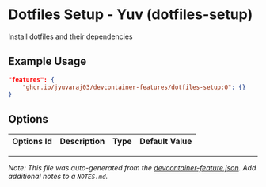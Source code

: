 
# Dotfiles Setup - Yuv (dotfiles-setup)

Install dotfiles and their dependencies

## Example Usage

```json
"features": {
    "ghcr.io/jyuvaraj03/devcontainer-features/dotfiles-setup:0": {}
}
```

## Options

| Options Id | Description | Type | Default Value |
|-----|-----|-----|-----|




---

_Note: This file was auto-generated from the [devcontainer-feature.json](https://github.com/jyuvaraj03/devcontainer-features/blob/main/src/dotfiles-setup/devcontainer-feature.json).  Add additional notes to a `NOTES.md`._
